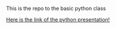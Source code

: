 This is the repo to the basic python class

[Here is the link of the python presentation!](https://docs.google.com/presentation/d/1-hdWxgj75V5y8iY5ztkmo21rHgT4tzJqcBdFJa1gmdw/edit?usp=sharing)
